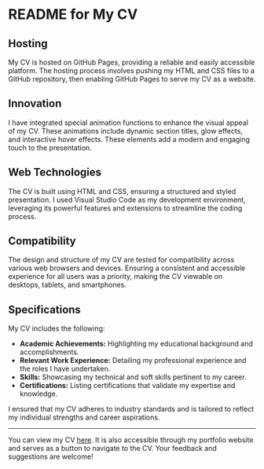 # README for My CV

## Hosting
My CV is hosted on GitHub Pages, providing a reliable and easily accessible platform. The hosting process involves pushing my HTML and CSS files to a GitHub repository, then enabling GitHub Pages to serve my CV as a website.

## Innovation
I have integrated special animation functions to enhance the visual appeal of my CV. These animations include dynamic section titles, glow effects, and interactive hover effects. These elements add a modern and engaging touch to the presentation.

## Web Technologies
The CV is built using HTML and CSS, ensuring a structured and styled presentation. I used Visual Studio Code as my development environment, leveraging its powerful features and extensions to streamline the coding process.

## Compatibility
The design and structure of my CV are tested for compatibility across various web browsers and devices. Ensuring a consistent and accessible experience for all users was a priority, making the CV viewable on desktops, tablets, and smartphones.

## Specifications
My CV includes the following:
- **Academic Achievements:** Highlighting my educational background and accomplishments.
- **Relevant Work Experience:** Detailing my professional experience and the roles I have undertaken.
- **Skills:** Showcasing my technical and soft skills pertinent to my career.
- **Certifications:** Listing certifications that validate my expertise and knowledge.

I ensured that my CV adheres to industry standards and is tailored to reflect my individual strengths and career aspirations.

---

You can view my CV [here](https://ethan-hamilton.github.io/Ethans_Virtual-CV/). It is also accessible through my portfolio website and serves as a button to navigate to the CV. Your feedback and suggestions are welcome!
